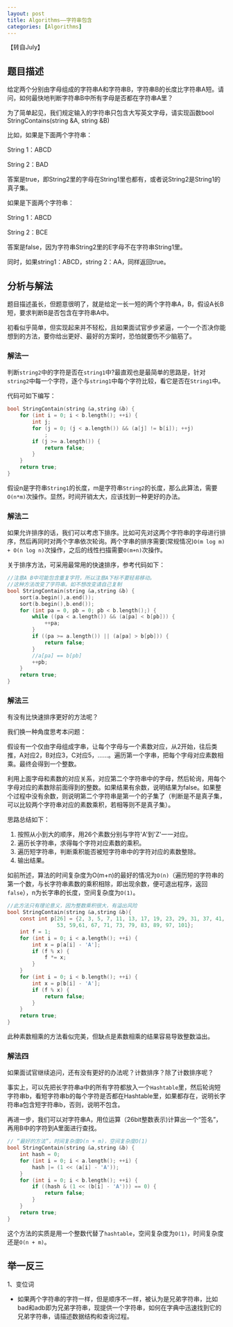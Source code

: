 ```yaml
---
layout: post
title: Algorithms——字符串包含
categories: [Algorithms]
---
```

【转自July】
## 题目描述

给定两个分别由字母组成的字符串A和字符串B，字符串B的长度比字符串A短。请问，如何最快地判断字符串B中所有字母是否都在字符串A里？

为了简单起见，我们规定输入的字符串只包含大写英文字母，请实现函数bool StringContains(string &A, string &B)

比如，如果是下面两个字符串：

String 1：ABCD

String 2：BAD

答案是true，即String2里的字母在String1里也都有，或者说String2是String1的真子集。

如果是下面两个字符串：

String 1：ABCD

String 2：BCE

答案是false，因为字符串String2里的E字母不在字符串String1里。

同时，如果string1：ABCD，string 2：AA，同样返回true。


## 分析与解法

题目描述虽长，但题意很明了，就是给定一长一短的两个字符串A，B，假设A长B短，要求判断B是否包含在字符串A中。

初看似乎简单，但实现起来并不轻松，且如果面试官步步紧逼，一个一个否决你能想到的方法，要你给出更好、最好的方案时，恐怕就要伤不少脑筋了。

### 解法一

判断`string2`中的字符是否在`string1`中?最直观也是最简单的思路是，针对`string2`中每一个字符，逐个与`string1`中每个字符比较，看它是否在`String1`中。

代码可如下编写：

```C
bool StringContain(string &a,string &b) {
    for (int i = 0; i < b.length(); ++i) {
        int j;
        for (j = 0; (j < a.length()) && (a[j] != b[i]); ++j)
            ;
        if (j >= a.length()) {
            return false;
        }
    }
    return true;
}
```

假设n是字符串`String1`的长度，m是字符串`String2`的长度，那么此算法，需要`O(n*m)`次操作。显然，时间开销太大，应该找到一种更好的办法。

### 解法二

如果允许排序的话，我们可以考虑下排序。比如可先对这两个字符串的字母进行排序，然后再同时对两个字串依次轮询。两个字串的排序需要(常规情况)`O(m log m) + O(n log n)`次操作，之后的线性扫描需要`O(m+n)`次操作。

关于排序方法，可采用最常用的快速排序，参考代码如下：

```C
//注意A B中可能包含重复字符，所以注意A下标不要轻易移动。
//这种方法改变了字符串。如不想改变请自己复制
bool StringContain(string &a,string &b) {
    sort(a.begin(),a.end());
    sort(b.begin(),b.end());
    for (int pa = 0, pb = 0; pb < b.length();) {
        while ((pa < a.length()) && (a[pa] < b[pb])) {
            ++pa;
        }
        if ((pa >= a.length()) || (a[pa] > b[pb])) {
            return false;
        }
        //a[pa] == b[pb]
        ++pb;
    }
    return true;
}
```

### 解法三

有没有比快速排序更好的方法呢？

我们换一种角度思考本问题：

假设有一个仅由字母组成字串，让每个字母与一个素数对应，从2开始，往后类推，A对应2，B对应3，C对应5，......。遍历第一个字串，把每个字母对应素数相乘。最终会得到一个整数。

利用上面字母和素数的对应关系，对应第二个字符串中的字母，然后轮询，用每个字母对应的素数除前面得到的整数。如果结果有余数，说明结果为false。如果整个过程中没有余数，则说明第二个字符串是第一个的子集了（判断是不是真子集，可以比较两个字符串对应的素数乘积，若相等则不是真子集）。

思路总结如下：

1. 按照从小到大的顺序，用26个素数分别与字符'A'到'Z'一一对应。
2. 遍历长字符串，求得每个字符对应素数的乘积。
3. 遍历短字符串，判断乘积能否被短字符串中的字符对应的素数整除。
4. 输出结果。

如前所述，算法的时间复杂度为O(m+n)的最好的情况为`O(n)`（遍历短的字符串的第一个数，与长字符串素数的乘积相除，即出现余数，便可退出程序，返回`false`），n为长字串的长度，空间复杂度为`O(1)`。

```C
//此方法只有理论意义，因为整数乘积很大，有溢出风险
bool StringContain(string &a,string &b){
    const int p[26] = {2, 3, 5, 7, 11, 13, 17, 19, 23, 29, 31, 37, 41, 43, 47, 
    			53, 59,61, 67, 71, 73, 79, 83, 89, 97, 101};
    int f = 1;
    for (int i = 0; i < a.length(); ++i) {
        int x = p[a[i] - 'A'];
        if (f % x) {
            f *= x;
        }
    }
    for (int i = 0; i < b.length(); ++i) {
        int x = p[b[i] - 'A'];
        if (f % x) {
            return false;
        }
    }
    return true;
}
```

此种素数相乘的方法看似完美，但缺点是素数相乘的结果容易导致整数溢出。

### 解法四

如果面试官继续追问，还有没有更好的办法呢？计数排序？除了计数排序呢？

事实上，可以先把长字符串a中的所有字符都放入一个`Hashtable`里，然后轮询短字符串b，看短字符串b的每个字符是否都在Hashtable里，如果都存在，说明长字符串a包含短字符串b，否则，说明不包含。

再进一步，我们可以对字符串A，用位运算（26bit整数表示)计算出一个“签名”，再用B中的字符到A里面进行查找。

```C
// “最好的方法”，时间复杂度O(n + m)，空间复杂度O(1)
bool StringContain(string &a,string &b) {
    int hash = 0;
    for (int i = 0; i < a.length(); ++i) {
        hash |= (1 << (a[i] - 'A'));
    }
    for (int i = 0; i < b.length(); ++i) {
        if ((hash & (1 << (b[i] - 'A'))) == 0) {
            return false;
        }
    }
    return true;
}
```

这个方法的实质是用一个整数代替了`hashtable`，空间复杂度为`O(1)`，时间复杂度还是`O(n + m)`。


## 举一反三
1、变位词
 - 如果两个字符串的字符一样，但是顺序不一样，被认为是兄弟字符串，比如bad和adb即为兄弟字符串，现提供一个字符串，如何在字典中迅速找到它的兄弟字符串，请描述数据结构和查询过程。
